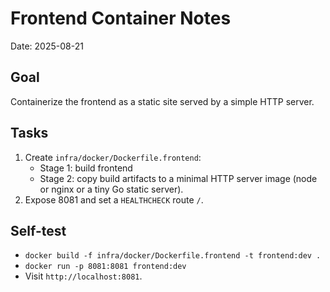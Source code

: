# Frontend Container Notes
Date: 2025-08-21

## Goal
Containerize the frontend as a static site served by a simple HTTP server.

## Tasks
1. Create `infra/docker/Dockerfile.frontend`:
   - Stage 1: build frontend
   - Stage 2: copy build artifacts to a minimal HTTP server image (node or nginx or a tiny Go static server).
2. Expose 8081 and set a `HEALTHCHECK` route `/`.

## Self-test
- `docker build -f infra/docker/Dockerfile.frontend -t frontend:dev .`
- `docker run -p 8081:8081 frontend:dev`
- Visit `http://localhost:8081`.
